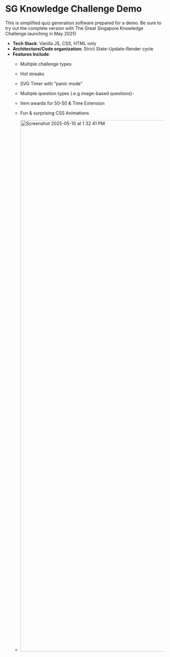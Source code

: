 # SG Knowledge Challenge Demo

This is simplified quiz generation software prepared for a demo. Be sure to try out the complete version with The Great Singapore Knowledge Challenge launching in May 2025!

- **Tech Stack**: Vanilla JS, CSS, HTML only
- **Architecture/Code organization**: Strict State-Update-Render cycle
- **Features Include**:
  - Multiple challenge types
  - Hot streaks
  - SVG Timer with "panic mode"
  - Multiple question types (.e.g image-based questions)- 
  - Item awards for 50-50 & Time Extension
  - Fun & surprising CSS Animations
 
  - <img width="1680" alt="Screenshot 2025-05-10 at 1 32 41 PM" src="https://github.com/user-attachments/assets/9ed67d1a-62a1-4f9d-9874-be9a61e1d34b" />


